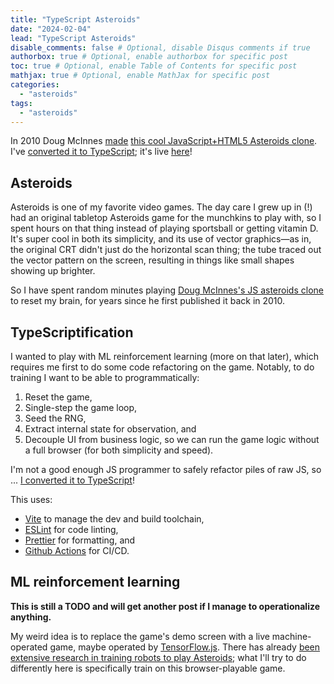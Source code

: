 ```yaml
---
title: "TypeScript Asteroids"
date: "2024-02-04"
lead: "TypeScript Asteroids"
disable_comments: false # Optional, disable Disqus comments if true
authorbox: true # Optional, enable authorbox for specific post
toc: true # Optional, enable Table of Contents for specific post
mathjax: true # Optional, enable MathJax for specific post
categories:
  - "asteroids"
tags:
  - "asteroids"
---
```


In 2010 Doug McInnes [made](https://github.com/dmcinnes/HTML5-Asteroids) [this cool JavaScript+HTML5 Asteroids clone](http://www.dougmcinnes.com/2010/05/12/html-5-asteroids). I've [converted it to TypeScript](https://github.com/bpcreech/typescript-asteroids); it's live [here](https://bpcreech.com/asteroids/)!

<!--more-->

## Asteroids

Asteroids is one of my favorite video games. The day care I grew up in (!) had an original tabletop Asteroids game for the munchkins to play with, so I spent hours on that thing instead of playing sportsball or getting vitamin D. It's super cool in both its simplicity, and its use of vector graphics—as in, the original CRT didn't just do the horizontal scan thing; the tube traced out the vector pattern on the screen, resulting in things like small shapes showing up brighter.

So I have spent random minutes playing [Doug McInnes's JS asteroids clone](https://github.com/dmcinnes/HTML5-Asteroids) to reset my brain, for years since he first published it back in 2010.

## TypeScriptification

I wanted to play with ML reinforcement learning (more on that later), which requires me first to do some code refactoring on the game. Notably, to do training I want to be able to programmatically:

1. Reset the game,
2. Single-step the game loop,
3. Seed the RNG,
4. Extract internal state for observation, and
5. Decouple UI from business logic, so we can run the game logic without a full browser (for both simplicity and speed).

I'm not a good enough JS programmer to safely refactor piles of raw JS, so ... [I converted it to TypeScript](https://bpcreech.com/asteroids)!

This uses:

* [Vite](https://vitejs.dev/) to manage the dev and build toolchain,
* [ESLint](https://eslint.org/) for code linting,
* [Prettier](https://prettier.io/) for formatting, and
* [Github Actions](https://github.com/features/actions) for CI/CD.

## ML reinforcement learning

**This is still a TODO and will get another post if I manage to operationalize anything.**

My weird idea is to replace the game's demo screen with a live machine-operated game, maybe operated by [TensorFlow.js](https://www.tensorflow.org/js). There has already [been extensive research in training robots to play Asteroids](https://www.gymlibrary.dev/environments/atari/asteroids/); what I'll try to do differently here is specifically train on this browser-playable game.
